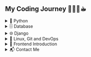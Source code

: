 ## My Coding Journey 👩🏻‍💻☕︎
<div style="display: flex; align-items: flex-start; justify-content: space-between; flex-wrap: wrap;">

<div style="flex: 1; min-width: 300px;">

<details>
<summary>🐍 Python</summary>

* Variables, Data Types, and Type Casting
* Control Structures: Conditional statements, loops, and list manipulation
* Functions: Definition, Decorators, and Functional Programming
* Dictionaries, Tuples, and Sets
* File Handling: Operations, Exception Handling, and Encoding
* OOP: Classes, Inheritance, Encapsulation, and Magic Methods

</details>

<details>
<summary>🗄️ Database</summary>

* Database Design, Tables, Schemas and ERD
* SQL: Queries, CRUD Operations, Joins, and Aggregation Pipelines
* Indexing and Query Optimization Techniques
* NoSQL: MongoDB Collections

</details>

<details>
<summary>🌐 Django</summary>

* MVT Architecture, Models, Views and Templates
* Django ORM
* REST Framework and Serializing Data
* Authentication and Security
* Integrating Third-party Libraries with DRF

</details>

<details>
<summary>🐧 Linux, Git and DevOps</summary>

* Linux Basics: Commands and Bash Scripting
* Git: Core Commands and Collaborative Workflows
* Nginx Web Server and Reverse Proxy
* Docker Basics and Dockerfiles
* Cloud Deployment and Hosting Applications

</details>

<details>
<summary>🎨 Frontend Introduction</summary>

* HTML5: Structure of Web Pages
* CSS3: Styling, Flexbox, Grid Layouts
* JavaScript: DOM Manipulation and Event Handling
* Frontend Frameworks: Brief Introduction to React

</details>

<details>
<summary>📬 Contact Me</summary>

📧 <a href="mailto:fatemehsadat1380@gmail.com">[fatemehsadat1380@gmail.com](mailto:fatemehsadat1380@gmail.com)</a>

</details>








<!--
**ftm-hoseini/ftm-hoseini** is a ✨ _special_ ✨ repository because its `README.md` (this file) appears on your GitHub profile.

Here are some ideas to get you started:

- 🔭 I’m currently working on ...
- 🌱 I’m currently learning ...
- 👯 I’m looking to collaborate on ...
- 🤔 I’m looking for help with ...
- 💬 Ask me about ...
- 📫 How to reach me: ...
- 😄 Pronouns: ...
- ⚡ Fun fact: ...
-->
